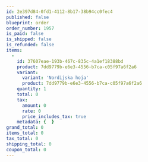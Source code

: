 ```yaml
---
id: 2e397d84-0fd1-4112-8b17-38b94cc0fec4
published: false
blueprint: order
order_number: 1957
is_paid: false
is_shipped: false
is_refunded: false
items:
  -
    id: 37607eae-193b-467c-835c-4a1ef18388bd
    product: 7dd9779b-e6e3-4556-b7ca-c05f97a6f2a6
    variant:
      variant: 'Nordijska hoja'
      product: 7dd9779b-e6e3-4556-b7ca-c05f97a6f2a6
    quantity: 1
    total: 0
    tax:
      amount: 0
      rate: 0
      price_includes_tax: true
    metadata: {  }
grand_total: 0
items_total: 0
tax_total: 0
shipping_total: 0
coupon_total: 0
---
```

